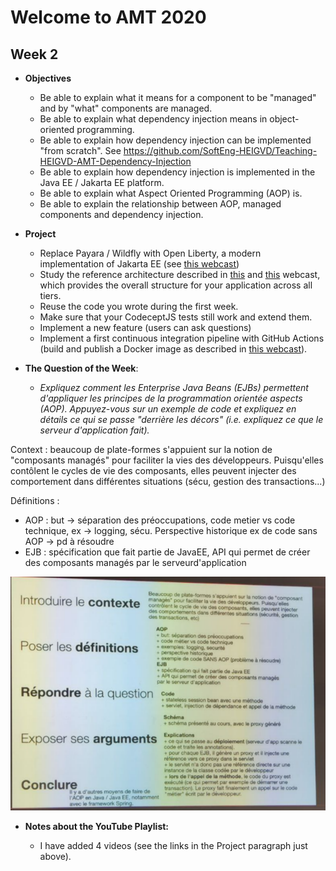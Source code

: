 # Welcome to AMT 2020



## Week 2

* **Objectives**

  * Be able to explain what it means for a component to be "managed" and by "what" components are managed.
  * Be able to explain what dependency injection means in object-oriented programming.
  * Be able to explain how dependency injection can be implemented "from scratch". See https://github.com/SoftEng-HEIGVD/Teaching-HEIGVD-AMT-Dependency-Injection
  * Be able to explain how dependency injection is implemented in the Java EE / Jakarta EE platform.
  * Be able to explain what Aspect Oriented Programming (AOP) is.
  * Be able to explain the relationship between AOP, managed components and dependency injection.

* **Project**

  * Replace Payara / Wildfly with Open Liberty, a modern implementation of Jakarta EE (see [this webcast](https://www.youtube.com/watch?v=fJI_9VArhtY&list=PLfKkysTy70QZe0fhUhZmR64ZPUIFpN4MJ&index=1&t=733s))
  * Study the reference architecture described in [this](https://www.youtube.com/watch?v=Yr7OeHtefvQ&list=PLfKkysTy70QZe0fhUhZmR64ZPUIFpN4MJ&index=3) and [this](https://www.youtube.com/watch?v=SW9YFmC_va0&list=PLfKkysTy70QZe0fhUhZmR64ZPUIFpN4MJ&index=4) webcast, which provides the overall structure for your application across all tiers.
  * Reuse the code you wrote during the first week.
  * Make sure that your CodeceptJS tests still work and extend them.
  * Implement a new feature (users can ask questions)
  * Implement a first continuous integration pipeline with GitHub Actions (build and publish a Docker image as described in [this webcast](https://www.youtube.com/watch?v=jrTIZBMmqhI&list=PLfKkysTy70QZe0fhUhZmR64ZPUIFpN4MJ&index=2&t=8s)).

* **The Question of the Week**: 

  * *Expliquez comment les Enterprise Java Beans (EJBs) permettent d'appliquer les principes de la programmation orientée aspects (AOP). Appuyez-vous sur un exemple de code et expliquez en détails ce qui se passe "derrière les décors" (i.e. expliquez ce que le serveur d'application fait).*

Context : beaucoup de plate-formes s'appuient sur la notion de "composants managés" pour faciliter la vies des développeurs. Puisqu'elles contôlent le cycles de vie des composants, elles peuvent injecter des comportement dans différentes situations (sécu, gestion des transactions...)

Définitions : 
  * AOP : but -> séparation des préoccupations, code metier vs code technique, ex -> logging, sécu. Perspective historique ex de code sans AOP -> pd à résoudre
  * EJB : spécification que fait partie de JavaEE, API qui permet de créer des composants managés par le serveurd'application

![Réponse](reponse_question_semaine_2.png)



* **Notes about the YouTube Playlist:**

  * I have added 4 videos (see the links in the Project paragraph just above).